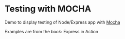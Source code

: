 # Testing with MOCHA

Demo to display testing of Node/Express app with [Mocha](http://mochajs.org/)

Examples are from the book: Express in Action

